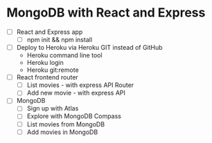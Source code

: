 MongoDB with React and Express
==============================

* [ ] React and Express app
  * [ ] npm init && npm install
* [ ] Deploy to Heroku via Heroku GIT instead of GitHub
  * Heroku command line tool
  * Heroku login
  * Heroku git:remote
* [ ] React frontend router
  * [ ] List movies - with express API Router
  * [ ] Add new movie - with express API
* [ ] MongoDB
  * [ ] Sign up with Atlas
  * [ ] Explore with MongoDB Compass
  * [ ] List movies from MongoDB
  * [ ] Add movies in MongoDB
